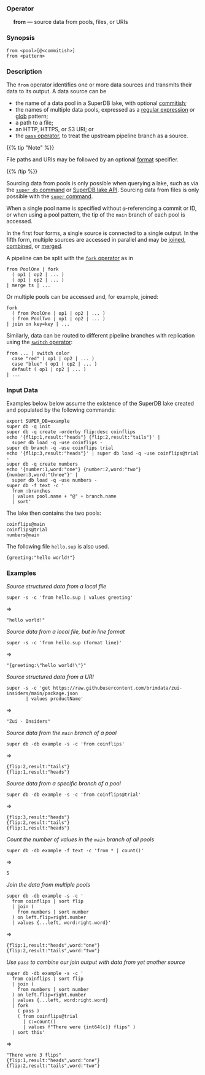 ### Operator

&emsp; **from** &mdash; source data from pools, files, or URIs

### Synopsis

```
from <pool>[@<commitish>]
from <pattern>
```
### Description

The `from` operator identifies one or more data sources and transmits
their data to its output.  A data source can be
* the name of a data pool in a SuperDB lake, with optional [commitish](../../commands/super-db.md#commitish);
* the names of multiple data pools, expressed as a [regular expression](../search-expressions.md#regular-expressions) or [glob](../search-expressions.md#globs) pattern;
* a path to a file;
* an HTTP, HTTPS, or S3 URI; or
* the [`pass` operator](pass.md), to treat the upstream pipeline branch as a source.

{{% tip "Note" %}}

File paths and URIs may be followed by an optional [format](../../commands/super.md#input-formats) specifier.

{{% /tip %}}

Sourcing data from pools is only possible when querying a lake, such as
via the [`super db` command](../../commands/super-db.md) or
[SuperDB lake API](../../lake/api.md). Sourcing data from files is only possible
with the [`super` command](../../commands/super.md).

When a single pool name is specified without `@`-referencing a commit or ID, or
when using a pool pattern, the tip of the `main` branch of each pool is
accessed.

In the first four forms, a single source is connected to a single output.
In the fifth form, multiple sources are accessed in parallel and may be
[joined](join.md), [combined](combine.md), or [merged](merge.md).

A pipeline can be split with the [`fork` operator](fork.md) as in
```
from PoolOne | fork
  ( op1 | op2 | ... )
  ( op1 | op2 | ... )
| merge ts | ...
```

Or multiple pools can be accessed and, for example, joined:
```
fork
  ( from PoolOne | op1 | op2 | ... )
  ( from PoolTwo | op1 | op2 | ... )
| join on key=key | ...
```

Similarly, data can be routed to different pipeline branches with replication
using the [`switch` operator](switch.md):
```
from ... | switch color
  case "red" ( op1 | op2 | ... )
  case "blue" ( op1 | op2 | ... )
  default ( op1 | op2 | ... )
| ...
```

### Input Data

Examples below below assume the existence of the SuperDB lake created and populated
by the following commands:

```mdtest-command
export SUPER_DB=example
super db -q init
super db -q create -orderby flip:desc coinflips
echo '{flip:1,result:"heads"} {flip:2,result:"tails"}' |
  super db load -q -use coinflips -
super db branch -q -use coinflips trial
echo '{flip:3,result:"heads"}' | super db load -q -use coinflips@trial -
super db -q create numbers
echo '{number:1,word:"one"} {number:2,word:"two"} {number:3,word:"three"}' |
  super db load -q -use numbers -
super db -f text -c '
  from :branches
  | values pool.name + "@" + branch.name
  | sort'
```

The lake then contains the two pools:

```mdtest-output
coinflips@main
coinflips@trial
numbers@main
```

The following file `hello.sup` is also used.

```mdtest-input hello.sup
{greeting:"hello world!"}
```

### Examples

_Source structured data from a local file_

```mdtest-command
super -s -c 'from hello.sup | values greeting'
```
=>
```mdtest-output
"hello world!"
```

_Source data from a local file, but in line format_
```mdtest-command
super -s -c 'from hello.sup (format line)'
```
=>
```mdtest-output
"{greeting:\"hello world!\"}"
```

_Source structured data from a URI_
```
super -s -c 'get https://raw.githubusercontent.com/brimdata/zui-insiders/main/package.json
       | values productName'
```
=>
```
"Zui - Insiders"
```

_Source data from the `main` branch of a pool_
```mdtest-command
super db -db example -s -c 'from coinflips'
```
=>
```mdtest-output
{flip:2,result:"tails"}
{flip:1,result:"heads"}
```

_Source data from a specific branch of a pool_
```mdtest-command
super db -db example -s -c 'from coinflips@trial'
```
=>
```mdtest-output
{flip:3,result:"heads"}
{flip:2,result:"tails"}
{flip:1,result:"heads"}
```

_Count the number of values in the `main` branch of all pools_
```mdtest-command
super db -db example -f text -c 'from * | count()'
```
=>
```mdtest-output
5
```
_Join the data from multiple pools_
```mdtest-command
super db -db example -s -c '
  from coinflips | sort flip
  | join (
    from numbers | sort number
  ) on left.flip=right.number
  | values {...left, word:right.word}'
```
=>
```mdtest-output
{flip:1,result:"heads",word:"one"}
{flip:2,result:"tails",word:"two"}
```

_Use `pass` to combine our join output with data from yet another source_
```mdtest-command
super db -db example -s -c '
  from coinflips | sort flip
  | join (
    from numbers | sort number
  ) on left.flip=right.number
  | values {...left, word:right.word}
  | fork 
    ( pass )
    ( from coinflips@trial 
      | c:=count()
      | values f"There were {int64(c)} flips" )
  | sort this'
```
=>
```mdtest-output
"There were 3 flips"
{flip:1,result:"heads",word:"one"}
{flip:2,result:"tails",word:"two"}
```
